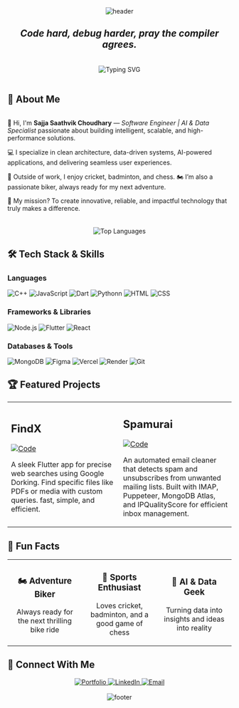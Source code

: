 <div align="center">
  <img src= "https://capsule-render.vercel.app/api?type=blur&height=260&color=timeGradient&text=Sajja%20Saathvik%20Choudhary&section=header&reversal=true&textBg=false&fontColor=f8f8ff&animation=fadeIn&stroke=000fff&strokeWidth=0.5" alt="header"/>
</div>


<div align="center">
  <h2><i>Code hard, debug harder, pray the compiler agrees.</i></h2>
  <br>
  <img src= "https://readme-typing-svg.herokuapp.com?font=Fira+Code&size=24&duration=3000&pause=500&color=6A5ACD&center=true&vCenter=true&width=800&repeat=true&lines=Software+Engineer+%7C+AI+%26+Data+Specialist;Sports+Enthusiast;Chess+Player;Avid+Biker;Adventurer+at+Heart"    alt="Typing SVG" />
</div>

<br>

## 🧩 About Me

<div style="display: flex; justify-content: center; align-items: center; flex-wrap: wrap; gap: 20px; max-width: 1000px; margin: auto; text-align: left;">
  <div style="flex: 1; min-width: 300px;">
    <p>👋 Hi, I'm <strong>Sajja Saathvik Choudhary</strong> — <em>Software Engineer | AI & Data Specialist</em> passionate about building intelligent, scalable, and high-performance solutions.</p>
    <p>💻 I specialize in clean architecture, data-driven systems, AI-powered applications, and delivering seamless user experiences.</p>
    <p>🏏 Outside of work, I enjoy cricket, badminton, and chess. 🏍️ I’m also a passionate biker, always ready for my next adventure.</p>
    <p>🚀 My mission? To create innovative, reliable, and impactful technology that truly makes a difference.</p>
  </div>

  <div style="flex: 1; min-width: 300px; text-align: center;">
    <img src="https://github-readme-stats.vercel.app/api/top-langs/?username=Saathvik-Choudhary&layout=compact&theme=tokyonight&hide_border=true" 
         alt="Top Languages" 
         style="max-width: 100%; height: auto;">
  </div>
</div>

## 🛠️ Tech Stack & Skills

<div align="left">
  <h3>Languages</h3>
  <p>
    <img src="https://img.shields.io/badge/C++-00599C?style=for-the-badge&logo=cplusplus&logoColor=white" alt="C++" />
    <img src="https://img.shields.io/badge/JavaScript-F7DF1E?style=for-the-badge&logo=javascript&logoColor=black" alt="JavaScript" />
    <img src="https://img.shields.io/badge/Dart-0175C2?style=for-the-badge&logo=dart&logoColor=white" alt="Dart" />
    <img src="https://img.shields.io/badge/Python-3776AB?style=for-the-badge&logo=python&logoColor=white" alt="Python" />n
    <img src="https://img.shields.io/badge/HTML5-E34F26?style=for-the-badge&logo=html5&logoColor=white" alt="HTML" />
    <img src="https://img.shields.io/badge/CSS3-1572B6?style=for-the-badge&logo=css3&logoColor=white" alt="CSS" />
  </p>

  <h3>Frameworks & Libraries</h3>
  <p>
    <img src="https://img.shields.io/badge/Node.js-339933?style=for-the-badge&logo=nodedotjs&logoColor=white" alt="Node.js" />
    <img src="https://img.shields.io/badge/Flutter-02569B?style=for-the-badge&logo=flutter&logoColor=white" alt="Flutter" />
    <img src="https://img.shields.io/badge/React-61DAFB?style=for-the-badge&logo=react&logoColor=black" alt="React" />
  </p>

  <h3>Databases & Tools</h3>
  <p>
    <img src="https://img.shields.io/badge/MongoDB-47A248?style=for-the-badge&logo=mongodb&logoColor=white" alt="MongoDB" />
    <img src="https://img.shields.io/badge/Figma-F24E1E?style=for-the-badge&logo=figma&logoColor=white" alt="Figma" />
    <img src="https://img.shields.io/badge/Vercel-000000?style=for-the-badge&logo=vercel&logoColor=white" alt="Vercel" />
    <img src="https://img.shields.io/badge/Render-46E3B7?style=for-the-badge&logo=render&logoColor=white" alt="Render" />
    <img src="https://img.shields.io/badge/Git-F05032?style=for-the-badge&logo=git&logoColor=white" alt="Git" />
  </p>
</div>

## 🏆 Featured Projects

<div align="center">
  <table>
    <tr>
      <td width="50%">
        <h2 align="left">FindX</h2>
        <p align="left">
          <a href="https://github.com/Saathvik-Choudhary/FindX" target="_blank">
            <img src="https://img.shields.io/badge/Code-181717?style=for-the-badge&logo=github&logoColor=white" alt="Code" />
          </a>
        </p>
        <p>A sleek Flutter app for precise web searches using Google Dorking. Find specific files like PDFs or media with custom queries. fast, simple, and efficient.<br></p>
      </td>
      <td width="50%">
        <h2 align="left">Spamurai</h2>
        <p align="left">
          <a href="https://github.com/Saathvik-Choudhary/Spamurai" target="_blank">
            <img src="https://img.shields.io/badge/Code-181717?style=for-the-badge&logo=github&logoColor=white" alt="Code" />
          </a>
        </p>
        <p>An automated email cleaner that detects spam and unsubscribes from unwanted mailing lists. Built with IMAP, Puppeteer, MongoDB Atlas, and IPQualityScore for efficient inbox management.</p>
      </td>
    </tr>
  </table>
</div>

## 🧠 Fun Facts

<div align="center">
  <table>
    <tr>
      <td width="33%">
        <div align="center">
          <h3>🏍️ Adventure Biker</h3>
          <p>Always ready for the next thrilling bike ride</p>
        </div>
      </td>
      <td width="33%">
        <div align="center">
          <h3>🏏 Sports Enthusiast</h3>
          <p>Loves cricket, badminton, and a good game of chess</p>
        </div>
      </td>
      <td width="33%">
        <div align="center">
          <h3>🤖 AI & Data Geek</h3>
          <p>Turning data into insights and ideas into reality</p>
        </div>
      </td>
    </tr>
  </table>
</div>


## 🔗 Connect With Me

<div align="center">
  <a href="https://Saathvik-Choudhary.github.io/" target="_blank">
    <img src="https://img.shields.io/badge/Portfolio-000000?style=for-the-badge&logo=vercel&logoColor=white" alt="Portfolio" />
  </a>
  <a href="https://www.linkedin.com/in/saathvik-choudhary/" target="_blank">
    <img src="https://img.shields.io/badge/LinkedIn-0077B5?style=for-the-badge&logo=linkedin&logoColor=white" alt="LinkedIn" />
  </a>
  <a href="mailto:saathvikchoudhary@gmail.com">
    <img src="https://img.shields.io/badge/Email-D14836?style=for-the-badge&logo=gmail&logoColor=white" alt="Email" />
  </a>
<!--   <a href="" target="_blank">
    <img src="https://img.shields.io/badge/Resume-4285F4?style=for-the-badge&logo=read-the-docs&logoColor=white" alt="Resume" />
  </a> -->
</div>

<br>

<div align="center">
  <img src="https://capsule-render.vercel.app/api?type=waving&height=100&color=timeGradient&section=footer&reversal=true&textBg=false&fontColor=f8f8ff&animation=fadeIn&stroke=000fff&strokeWidth=0.5" alt="footer" />
</div>
